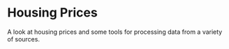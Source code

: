 # Housing Prices
A look at housing prices and some tools for processing data from a variety of sources.
